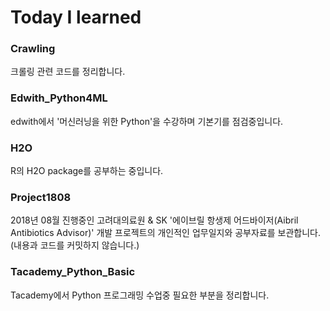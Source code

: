 # Today I learned

### Crawling
크롤링 관련 코드를 정리합니다.

### Edwith_Python4ML
edwith에서 '머신러닝을 위한 Python'을 수강하며 기본기를 점검중입니다.

### H2O
R의 H2O package를 공부하는 중입니다.

### Project1808
2018년 08월 진행중인 고려대의료원 & SK '에이브릴 항생제 어드바이저(Aibril Antibiotics Advisor)' 개발 프로젝트의 개인적인 업무일지와 공부자료를 보관합니다. (내용과 코드를 커밋하지 않습니다.)

### Tacademy_Python_Basic
Tacademy에서 Python 프로그래밍 수업중 필요한 부분을 정리합니다.
